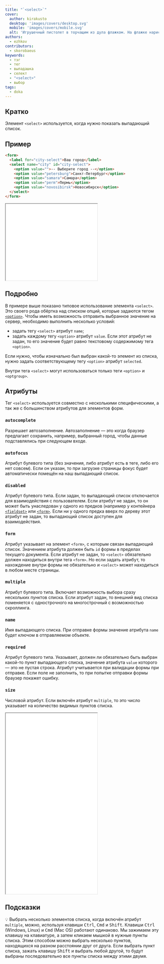 ```yaml
---
title: "`<select>`"
cover:
  author: kirakusto
  desktop: 'images/covers/desktop.svg'
  mobile: 'images/covers/mobile.svg'
  alt: 'Игрушечный пистолет в торчащим из дула флажком. На флажке нарисована вкладка браузера, а в ней выпадающий список.'
authors:
  - ezhkov
contributors:
  - skorobaeus
keywords:
  - тэг
  - тег
  - выпадашка
  - селект
  - "<select>"
  - выбор
tags:
  - doka
---
```


## Кратко

Элемент `<select>` используется, когда нужно показать выпадающий список.

## Пример

```html
<form>
  <label for="city-select">Ваш город</label>
  <select name="city" id="city-select">
    <option value="">-- Выберите город --</option>
    <option value="petersburg">Санкт-Петербург</option>
    <option value="samara">Самара</option>
    <option value="perm">Пермь</option>
    <option value="novosibirsk">Новосибирск</option>
  </select>
</form>
```

<iframe title="Пример select" src="demos/basic/" height="250"></iframe>

## Подробно

В примере выше показано типовое использование элемента `<select>`. Это своего рода обёртка над списком опций, которые задаются тегом [`<option>`](/html/option/). Чтобы иметь возможность отправить выбранное значение на сервер, необходимо выполнить несколько условий:

- задать тегу `<select>` атрибут `name`;
- задать каждому тегу `<option>` атрибут `value`. Если этот атрибут не задан, то его значение будет равно текстовому содержимому тега `<option>`.

Если нужно, чтобы изначально был выбран какой-то элемент из списка, нужно задать соответствующему тегу `<option>` атрибут `selected`.

Внутри тега `<select>` могут использоваться только теги `<option>` и `<optgroup>`.

## Атрибуты

Тег `<select>` используется совместно с несколькими специфическими, а так же с большинством атрибутов для элементов форм.

### `autocomplete`

Разрешает автозаполнение. Автозаполнение — это когда браузер предлагает сохранить, например, выбранный город, чтобы данные подставлялись при следующем входе.

### `autofocus`

Атрибут булевого типа (без значения, либо атрибут есть в теге, либо его нет совсем). Если он указан, то при загрузке страницы фокус будет автоматически помещён на наш выпадающий список.

### `disabled`

Атрибут булевого типа. Если задан, то выпадающий список отключается для взаимодействия с пользователем. Если атрибут не задан, то он может быть унаследован у одного из предков (например у контейнера [`<fieldset>`](/html/fieldset/) или [`<form>`](/html/form/). Если ни у одного предка вверх по дереву этот атрибут не задан, то выпадающий список доступен для взаимодействия.

### `form`

Атрибут указывает на элемент `<form>`, с которым связан выпадающий список. Значением атрибута должен быть `id` формы в пределах текущего документа. Если атрибут не задан, то `<select>` обязательно должен находиться внутри тега `<form>`. Но если задать атрибут, то нахождение внутри формы не обязательно и `<select>` может находиться в любом месте страницы.

### `multiple`

Атрибут булевого типа. Включает возможность выбора сразу нескольких пунктов списка. Если атрибут задан, то внешний вид списка поменяется с однострочного на многострочный с возможностью скроллинга.

### `name`

Имя выпадающего списка. При отправке формы значение атрибута `name` будет ключом в отправляемом объекте.

### `required`

Атрибут булевого типа. Указывает, должен ли обязательно быть выбран какой-то пункт выпадающего списка, значение атрибута `value` которого — это не пустая строка. Атрибут учитывается при валидации формы при отправке. Если поле не заполнить, то при попытке отправки формы браузер покажет ошибку.

### `size`

Числовой атрибут. Если включён атрибут `multiple`, то это число указывает на количество видимых пунктов списка.

<iframe title="Примеры атрибутов" src="demos/attributes/" height="590"></iframe>

## Подсказки

💡 Выбрать несколько элементов списка, когда включён атрибут `multiple`, можно, используя клавиши <kbd>Ctrl</kbd>, <kbd>Cmd</kbd> и <kbd>Shift</kbd>. Клавиши <kbd>Ctrl</kbd> (Windows, Linux) и <kbd>Cmd</kbd> (Mac OS) работают одинаково. Мы зажимаем эту клавишу на клавиатуре, а затем кликаем мышкой в нужные пункты списка. Этим способом можно выбрать несколько пунктов, находящихся на разном расстоянии друг от друга. Если выбрать пункт списка, зажать клавишу <kbd>Shift</kbd> и выбрать любой другой, то будут выбраны последовательно все пункты списка между этими двумя.

